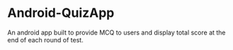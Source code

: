 # Android-QuizApp
An android app built to provide MCQ to users and display total score at the end of each round of test.
